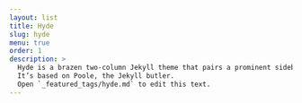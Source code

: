 ```yaml
---
layout: list
title: Hyde
slug: hyde
menu: true
order: 1
description: >
  Hyde is a brazen two-column Jekyll theme that pairs a prominent sidebar with uncomplicated content.
  It’s based on Poole, the Jekyll butler.
  Open `_featured_tags/hyde.md` to edit this text.
---
```

<!-- accent_color: '#268bd2'
accent_image:
  background: '#202020'
  overlay:    false
 -->
